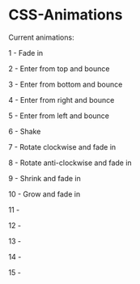 # CSS-Animations

Current animations:

1 - Fade in

2 - Enter from top and bounce

3 - Enter from bottom and bounce

4 - Enter from right and bounce

5 - Enter from left and bounce

6 - Shake

7 - Rotate clockwise and fade in

8 - Rotate anti-clockwise and fade in

9 - Shrink and fade in

10 - Grow and fade in

11 -

12 -

13 -

14 -

15 -

